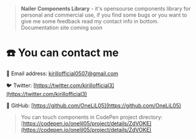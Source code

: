 > **Nailer Components Library** - it's opensourse components library for personal and commercial use,
if you find some bugs or you want to give me some feedback read my contact info in bottom. Documentation site coming soon

# ☎️ You can contact me

📧 Email address: kirillofficial0507@gmail.com

🐦 Twitter:  [https://twitter.com/kirillofficial3](https://twitter.com/kirillofficial3)

🔗 GitHub: [https://github.com/OneLiL05](https://github.com/OneLiL05)

>You can touch components in CodePen project directory: [https://codepen.io/onelil05/project/details/ZdVOKE](https://codepen.io/onelil05/project/details/ZdVOKE)
